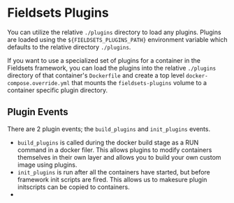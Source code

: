 # Fieldsets Plugins

You can utilize the relative `./plugins` directory to load any plugins. Plugins are loaded using the `${FIELDSETS_PLUGINS_PATH}` environment variable which defaults to the relative directory `./plugins`.

If you want to use a specialized set of plugins for a container in the Fieldsets framework, you can load the plugins into the relative `./plugins` directory of that container's `Dockerfile` and create a top level `docker-compose.override.yml` that mounts the `fieldsets-plugins` volume to a container specific plugin directory.


## Plugin Events
There are 2 plugin events; the `build_plugins` and `init_plugins` events.

- `build_plugins` is called during the docker build stage as a RUN command in a docker filer. This allows plugins to modify containers themselves in their own layer and allows you to build your own custom image using plugins.
- `init_plugins` is run after all the containers have started, but before framework init scripts are fired. This allows us to makesure plugin initscripts can be copied to containers.
- 